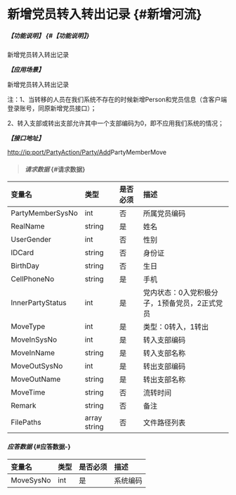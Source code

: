 # 新增党员转入转出记录 {#新增河流}

##### _【功能说明】_ {#【功能说明】}

新增党员转入转出记录

_**【应用场景】**_

新增党员转入转出记录

注：1、当转移的人员在我们系统不存在的时候新增Person和党员信息（含客户端登录账号，同原新增党员接口）；

2、转入支部或转出支部允许其中一个支部编码为0，即不应用我们系统的情况；

_**【接口地址】**_

[http://ip:port/PartyAction/Party/Add](http://ip:port/HMAction/River/AddRiver)PartyMemberMove

> #### _请求数据_ {#请求数据}

| 变量名 | 类型 | 是否必须 | 描述 |
| :--- | :--- | :--- | :--- |
| PartyMemberSysNo | int | 否 | 所属党员编码 |
| RealName | string | 是 | 姓名 |
| UserGender | int | 否 | 性别 |
| IDCard | string | 否 | 身份证 |
| BirthDay | string | 否 | 生日 |
| CellPhoneNo | string | 是 | 手机 |
| InnerPartyStatus | int | 是 | 党内状态：0入党积极分子，1预备党员，2正式党员 |
| MoveType | int | 是 | 类型：0转入，1转出 |
| MoveInSysNo | int | 是 | 转入支部编码 |
| MoveInName | string | 是 | 转入支部名称 |
| MoveOutSysNo | int | 是 | 转出支部编码 |
| MoveOutName | string | 是 | 转出支部名称 |
| MoveTime | string | 否 | 流转时间 |
| Remark | string | 否 | 备注 |
| FilePaths | array string | 否 | 文件路径列表 |

#### _应答数据_ {#应答数据-}

| 变量名 | 类型 | 是否必须 | 描述 |
| :--- | :--- | :--- | :--- |
| MoveSysNo | int | 是 | 系统编码 |




